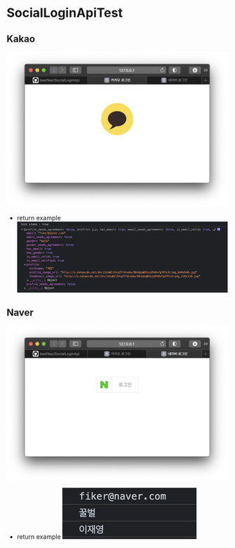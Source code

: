 # SocialLoginApiTest
## Kakao
![kakao](images/kakaoHTML.png)
- return example
![kakao_console](images/kakaoCONSOLELOG.png)

## Naver
![naver](images/naverHTML.png)
- return example
![naver_console](images/naverCONSOLELOG.png)
